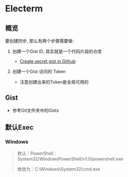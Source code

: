 # Electerm

## 概览

要创建同步, 那么有两个步骤需要做:

1. 创建一个Gist ID, 其实就是一个代码片段的仓库

   - [Create secret gist in Github](https://github.com/electerm/electerm/wiki/Create-secret-gist)
   
2. 创建一个Gist 访问的 Token

   - 注意创建出来的Token是全局可用的

## Gist

- 参考Git文件夹中的Gists

## 默认Exec

### Windows

> 默认：PowerShell：System32/WindowsPowerShell/v1.0/powershell.exe
>
> 修改为：‪C:\Windows\System32\cmd.exe
